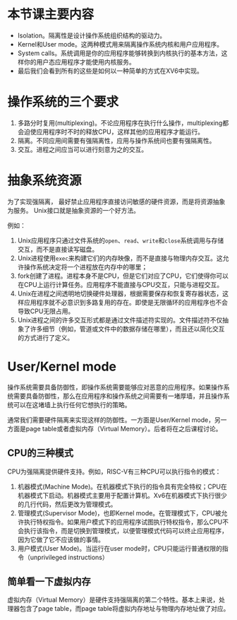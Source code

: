 # 本节课主要内容
- Isolation。隔离性是设计操作系统组织结构的驱动力。
- Kernel和User mode。这两种模式用来隔离操作系统内核和用户应用程序。
- System calls。系统调用是你的应用程序能够转换到内核执行的基本方法，这样你的用户态应用程序才能使用内核服务。
- 最后我们会看到所有的这些是如何以一种简单的方式在XV6中实现。

# 操作系统的三个要求
1. 多路分时复用(multiplexing)。不论应用程序在执行什么操作，multiplexing都会迫使应用程序时不时的释放CPU，这样其他的应用程序才能运行。
2. 隔离。不同应用间需要有强隔离性，应用与操作系统间也要有强隔离性。
3. 交互。进程之间应当可以进行刻意为之的交互。

# 抽象系统资源
为了实现强隔离， 最好禁止应用程序直接访问敏感的硬件资源，而是将资源抽象为服务。 Unix接口就是抽象资源的一个好方法。

例如：
1. Unix应用程序只通过文件系统的`open`、`read`、`write`和`close`系统调用与存储交互，而不是直接读写磁盘。
2. Unix进程使用`exec`来构建它们的内存映像，而不是直接与物理内存交互。这允许操作系统决定将一个进程放在内存中的哪里；
3. fork创建了进程。进程本身不是CPU，但是它们对应了CPU，它们使得你可以在CPU上运行计算任务。应用程序不能直接与CPU交互，只能与进程交互。
4. Unix在进程之间透明地切换硬件处理器，根据需要保存和恢复寄存器状态，这样应用程序就不必意识到多路复用的存在。即使是无限循环的应用程序也不会导致CPU无限占用。
5. Unix进程之间的许多交互形式都是通过文件描述符实现的。文件描述符不仅抽象了许多细节（例如，管道或文件中的数据存储在哪里），而且还以简化交互的方式进行了定义。

# User/Kernel mode
操作系统需要具备防御性，即操作系统需要能够应对恶意的应用程序。如果操作系统需要具备防御性，那么在应用程序和操作系统之间需要有一堵厚墙，并且操作系统可以在这堵墙上执行任何它想执行的策略。

通常我们需要硬件隔离来实现这样的防御性。一方面是User/Kernel mode，另一方面是page table或者虚拟内存（Virtual Memory）。后者将在之后课程讨论。

## CPU的三种模式
CPU为强隔离提供硬件支持。例如，RISC-V有三种CPU可以执行指令的模式：
1. 机器模式(Machine Mode)。在机器模式下执行的指令具有完全特权；CPU在机器模式下启动。机器模式主要用于配置计算机。Xv6在机器模式下执行很少的几行代码，然后更改为管理模式。
2. 管理模式(Supervisor Mode)，也即Kernel mode。在管理模式下，CPU被允许执行特权指令。如果用户模式下的应用程序试图执行特权指令，那么CPU不会执行该指令，而是切换到管理模式，以便管理模式代码可以终止应用程序，因为它做了它不应该做的事情。
3. 用户模式(User Mode)。当运行在user mode时，CPU只能运行普通权限的指令（unprivileged instructions）

## 简单看一下虚拟内存
虚拟内存（Virtual Memory）是硬件支持强隔离的第二个特性。基本上来说，处理器包含了page table，而page table将虚拟内存地址与物理内存地址做了对应。